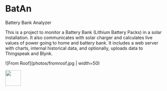 # BatAn
Battery Bank Analyzer

This is a project to monitor a Battery Bank (Lithium Battery Packs) in a solar installation. It also communicates with solar charger and calculates live values of power going to home and battery bank. It includes a web server with charts, internal historical data, and optionally, uploads data to Thingspeak and Blynk.

![From Roof](photos/fromroof.jpg | width=50)

<img src="./photos/fromroof" width="50" height="50" />


